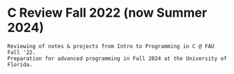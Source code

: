 # C Review Fall 2022 (now Summer 2024)
    Reviewing of notes & projects from Intro to Programming in C @ FAU Fall '22. 
    Preparation for advanced programming in Fall 2024 at the University of Florida.
